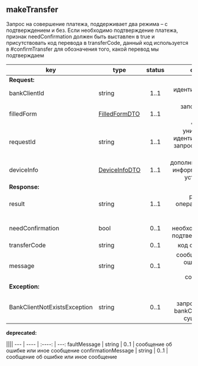 ## makeTransfer

Запрос на совершение платежа, поддерживает два режима – с подтверждением и без. Если необходимо подтверждение платежа, признак needConfirmation должен быть выставлен в true и присутствовать код перевода в transferCode, данный код используется в #confirmTransfer для обозначения того, какой перевод мы подтверждаем

key | type | status | comment
--- | ---- | :----: | ---:
**Request:** | | |
bankClientId | string | 1..1 | идентификатор клиента
filledForm | [FilledFormDTO](#filledformdto) | 1..1 | заполненная форма с данными
requestId | string | 1..1 | уникальный идентификатор запроса в виде UUID
deviceInfo | [DeviceInfoDTO](#deviceinfodto) | 1..1 | дополнительная информация об устройстве
**Response:** | | |
result | string | 1..1 | результат операции {OK, ERROR}
needConfirmation | bool | 0..1 | признак необходимости подтверждения
transferCode | string | 0..1 | код операции
message | string | 0..1 | сообщение об ошибке или иное сообщение
**Exception:** | | |
BankClientNotExistsException | string | 0..1 | клиент с запрошенным bankClientId не существует

**deprecated:**

 ||||
--- | ---- | :----: | ---:
faultMessage | string | 0..1 | сообщение об ошибке или иное сообщение
confirmationMessage | string | 0..1 | сообщение об ошибке или иное сообщение